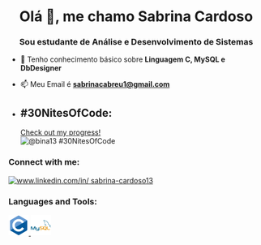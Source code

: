 <h1 align="center">Olá 👋, me chamo Sabrina Cardoso</h1>
<h3 align="center">Sou estudante de Análise e Desenvolvimento de Sistemas</h3>

- 💬 Tenho conhecimento básico sobre **Linguagem C, MySQL e DbDesigner**

- 📫 Meu Email é **sabrinacabreu1@gmail.com**

- ## #30NitesOfCode:
  [Check out my progress!](https://www.codedex.io/@bina13/30-nites-of-code)  
  ![@bina13 #30NitesOfCode](https://www.codedex.io/api/petStatus?user=bina13)

<h3 align="left">Connect with me:</h3>
<p align="left">
<a href="https://linkedin.com/in/www.linkedin.com/in/ sabrina-cardoso13" target="blank"><img align="center" src="https://raw.githubusercontent.com/rahuldkjain/github-profile-readme-generator/master/src/images/icons/Social/linked-in-alt.svg" alt="www.linkedin.com/in/ sabrina-cardoso13" height="30" width="40" /></a>
</p>

<h3 align="left">Languages and Tools:</h3>
<p align="left"> <a href="https://www.cprogramming.com/" target="_blank" rel="noreferrer"> <img src="https://raw.githubusercontent.com/devicons/devicon/master/icons/c/c-original.svg" alt="c" width="40" height="40"/> </a> <a href="https://www.mysql.com/" target="_blank" rel="noreferrer"> <img src="https://raw.githubusercontent.com/devicons/devicon/master/icons/mysql/mysql-original-wordmark.svg" alt="mysql" width="40" height="40"/> </a> </p>


<!---
bina1331/bina1331 is a ✨ special ✨ repository because its `README.md` (this file) appears on your GitHub profile.
You can click the Preview link to take a look at your changes.
--->
